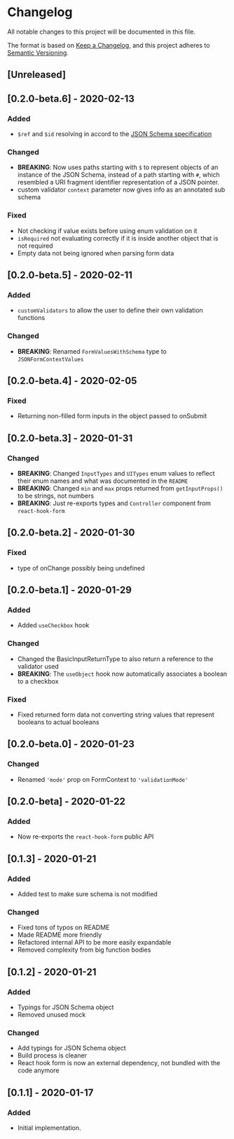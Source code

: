 # Changelog

All notable changes to this project will be documented in this file.

The format is based on [Keep a Changelog](https://keepachangelog.com/en/1.0.0/),
and this project adheres to [Semantic Versioning](https://semver.org/spec/v2.0.0.html).

## [Unreleased]

## [0.2.0-beta.6] - 2020-02-13

### Added

- `$ref` and `$id` resolving in accord to the [JSON Schema specification](https://tools.ietf.org/html/draft-wright-json-schema-01)

### Changed

- **BREAKING**: Now uses paths starting with `$` to represent objects of an instance of the JSON Schema, instead of a path starting with `#`, which resembled a URI fragment identifier representation of a JSON pointer.
- custom validator `context` parameter now gives info as an annotated sub schema

### Fixed

- Not checking if value exists before using enum validation on it
- `isRequired` not evaluating correctly if it is inside another object that is not required
- Empty data not being ignored when parsing form data

## [0.2.0-beta.5] - 2020-02-11

### Added

- `customValidators` to allow the user to define their own validation functions

### Changed

- **BREAKING**: Renamed `FormValuesWithSchema` type to `JSONFormContextValues`

## [0.2.0-beta.4] - 2020-02-05

### Fixed

- Returning non-filled form inputs in the object passed to onSubmit

## [0.2.0-beta.3] - 2020-01-31

### Changed

- **BREAKING**: Changed `InputTypes` and `UITypes` enum values to reflect their enum names and what was documented in the `README`
- **BREAKING**: Changed `min` and `max` props returned from `getInputProps()` to be strings, not numbers
- **BREAKING**: Just re-exports types and `Controller` component from `react-hook-form`

## [0.2.0-beta.2] - 2020-01-30

### Fixed

- type of onChange possibly being undefined

## [0.2.0-beta.1] - 2020-01-29

### Added

- Added `useCheckbox` hook

### Changed

- Changed the BasicInputReturnType to also return a reference to the validator used
- **BREAKING**: The `useObject` hook now automatically associates a boolean to a checkbox

### Fixed

- Fixed returned form data not converting string values that represent booleans to actual booleans

## [0.2.0-beta.0] - 2020-01-23

### Changed

- Renamed `'mode'` prop on FormContext to `'validationMode'`

## [0.2.0-beta] - 2020-01-22

### Added

- Now re-exports the `react-hook-form` public API

## [0.1.3] - 2020-01-21

### Added

- Added test to make sure schema is not modified

### Changed

- Fixed tons of typos on README
- Made README more friendly
- Refactored internal API to be more easily expandable
- Removed complexity from big function bodies

## [0.1.2] - 2020-01-21

### Added

- Typings for JSON Schema object
- Removed unused mock

### Changed

- Add typings for JSON Schema object
- Build process is cleaner
- React hook form is now an external dependency, not bundled with the code anymore

## [0.1.1] - 2020-01-17

### Added

- Initial implementation.
